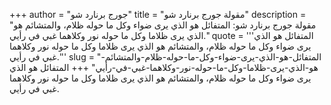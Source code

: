 +++
author = "جورج برنارد شو"
title = "مقولة جورج برنارد شو"
description = "مقولة جورج برنارد شو: المتفائل هو الذي يرى ضواء وكل ما حوله ظلام، والمتشائم هو الذي يرى ظلاما وكل ما حوله نور وكلاهما غبي في رأيي."
quote = '''المتفائل هو الذي يرى ضواء وكل ما حوله ظلام، والمتشائم هو الذي يرى ظلاما وكل ما حوله نور وكلاهما غبي في رأيي.'''
slug = "المتفائل-هو-الذي-يرى-ضواء-وكل-ما-حوله-ظلام-والمتشائم-هو-الذي-يرى-ظلاما-وكل-ما-حوله-نور-وكلاهما-غبي-في-رأيي"
+++
المتفائل هو الذي يرى ضواء وكل ما حوله ظلام، والمتشائم هو الذي يرى ظلاما وكل ما حوله نور وكلاهما غبي في رأيي.
